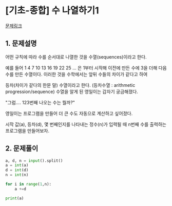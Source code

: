 # [기초-종합] 수 나열하기1

[문제링크](https://codeup.kr/problem.php?id=6088)



## 1. 문제설명

어떤 규칙에 따라 수를 순서대로 나열한 것을 수열(sequences)이라고 한다.

예를 들어
1 4 7 10 13 16 19 22 25 ... 은
1부터 시작해 이전에 만든 수에 3을 더해 다음 수를 만든 수열이다.
이러한 것을 수학에서는 앞뒤 수들의 차이가 같다고 하여

등차(차이가 같다의 한문 말) 수열이라고 한다. (등차수열 : arithmetic progression/sequence)
수열을 알게 된 영일이는 갑자기 궁금해졌다.

"그럼.... 123번째 나오는 수는 뭘까?"

영일이는 프로그램을 만들어 더 큰 수도 자동으로 계산하고 싶어졌다.

시작 값(a), 등차(d), 몇 번째인지를 나타내는 정수(n)가 입력될 때
n번째 수를 출력하는 프로그램을 만들어보자.




## 2. 문제풀이

```python
a, d, n = input().split()
a = int(a)
d = int(d)
n = int(n)

for i in range(1,n):
    a +=d

print(a)   
```


